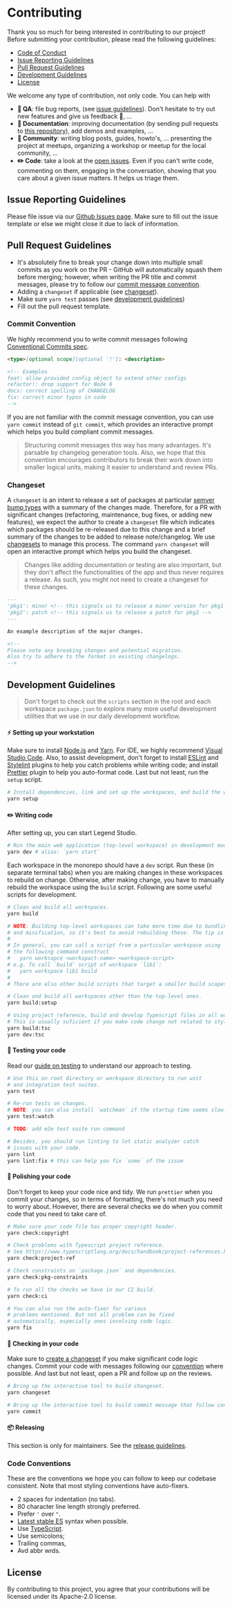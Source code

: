 # Contributing

Thank you so much for being interested in contributing to our project! Before submitting your contribution, please read the following guidelines:

- [Code of Conduct](./CODE_OF_CONDUCT.md)
- [Issue Reporting Guidelines](#issue-reporting-guidelines)
- [Pull Request Guidelines](#pull-request-guidelines)
- [Development Guidelines](#development-guidelines)
- [License](#license)

We welcome any type of contribution, not only code. You can help with

- **:bug: QA**: file bug reports, (see [issue guidelines](#issue-reporting-guidelines)). Don't hesitate to try out new features and give us feedback :raised_hands:, ...
- **:memo: Documentation**: improving documentation (by sending pull requests to [this repository](https://github.com/finos/legend)), add demos and examples, ...
- **:speech_balloon: Community**: writing blog posts, guides, howto's, ... presenting the project at meetups, organizing a workshop or meetup for the local community, ...
- **:pencil2: Code**: take a look at the [open issues](https://github.com/finos/legend-studio/issues). Even if you can't write code, commenting on them, engaging in the conversation, showing that you care about a given issue matters. It helps us triage them.

## Issue Reporting Guidelines

Please file issue via our [Github Issues page](https://github.com/finos/legend-studio/issues). Make sure to fill out the issue template or else we might close it due to lack of information.

## Pull Request Guidelines

- It's absolutely fine to break your change down into multiple small commits as you work on the PR - GitHub will automatically squash them before merging; however, when writing the PR title and commit messages, please try to follow our [commit message convention](#commit-convention).
- Adding a `changeset` if applicable (see [changeset](#changeset)).
- Make sure `yarn test` passes (see [development guidelines](#development-guidelines))
- Fill out the pull request template.

### Commit Convention

We highly recommend you to write commit messages following [Conventional Commits spec](https://www.conventionalcommits.org/en/v1.0.0/).

```md
<type>[optional scope][optional '!']: <description>

<!-- Examples
feat: allow provided config object to extend other configs
refactor!: drop support for Node 6
docs: correct spelling of CHANGELOG
fix: correct minor typos in code
-->
```

If you are not familiar with the commit message convention, you can use `yarn commit` instead of `git commit`, which provides an interactive prompt which helps you build compliant commit messages.

> Structuring commit messages this way has many advantages. It's parsable by changelog generation tools. Also, we hope that this convention encourages contributors to break their work down into smaller logical units, making it easier to understand and review PRs.

### Changeset

A `changeset` is an intent to release a set of packages at particular [semver bump types](https://semver.org/) with a summary of the changes made. Therefore, for a PR with significant changes (refactoring, maintenance, bug fixes, or adding new features), we expect the author to create a `changeset` file which indicates which packages should be re-released due to this change and a brief summary of the changes to be added to release note/changelog. We use [changesets](https://github.com/atlassian/changesets) to manage this process. The command `yarn changeset` will open an interactive prompt which helps you build the changeset.

> Changes like adding documentation or testing are also important, but they don't affect the functionalities of the app and thus never requires a release. As such, you might not need to create a changeset for these changes.

```md
---
'pkg1': minor <!-- this signals us to release a minor version for pkg1 -->
'pkg2': patch <!-- this signals us to release a patch for pkg2 -->
---

An example description of the major changes.

<!--
Please note any breaking changes and potential migration.
Also try to adhere to the format in existing changelogs.
-->
```

## Development Guidelines

> Don't forget to check out the `scripts` section in the root and each workspace `package.json` to explore many more useful development utilities that we use in our daily development workflow.

#### :zap: Setting up your workstation

Make sure to install [Node.js](https://nodejs.org/en/) and [Yarn](https://yarnpkg.com/). For IDE, we highly recommend [Visual Studio Code](https://code.visualstudio.com/). Also, to assist development, don't forget to install [ESLint](https://eslint.org/) and [Stylelint](https://stylelint.io/) plugins to help you catch problems while writing code; and install [Prettier](https://prettier.io/) plugin to help you auto-format code. Last but not least, run the `setup` script.

```sh
# Install dependencies, link and set up the workspaces, and build the workspaces to make sure your project is in good shape.
yarn setup
```

#### :pencil2: Writing code

After setting up, you can start Legend Studio.

```sh
# Run the main web application (top-level workspace) in development mode.
yarn dev # alias: `yarn start`
```

Each workspace in the monorepo should have a `dev` script. Run these (in separate terminal tabs) when you are making changes in these workspaces to rebuild on change. Otherwise, after making change, you have to manually rebuild the workspace using the `build` script. Following are some useful scripts for development.

```sh
# Clean and build all workspaces.
yarn build

# NOTE: Building top-level workspaces can take more time due to bundling
# and minification, so it's best to avoid rebuilding these. The tip is to keep the rebuilding scope as close to your changes as possible.
#
# In general, you can call a script from a particular workspace using
# the following command construct
#   yarn worksapce <workspact-name> <workspace-script>
# e.g. To call `build` script of workspace `lib1`:
#   yarn workspace lib1 build
#
# There are also other build scripts that target a smaller build scopes.

# Clean and build all workspaces other than the top-level ones.
yarn build:setup

# Using project reference, build and develop Typescript files in all workspaces.
# This is usually suficient if you make code change not related to styling.
yarn build:tsc
yarn dev:tsc
```

#### :construction: Testing your code

Read our [guide on testing](./docs/test-strategy.md) to understand our approach to testing.

```sh
# Use this on root directory or workspace directory to run unit
# and integration test suites.
yarn test

# Re-run tests on changes.
# NOTE: you can also install `watchman` if the startup time seems slow.
yarn test:watch

# TODO: add e2e test suite run command

# Besides, you should run linting to let static analyzer catch
# issues with your code.
yarn lint
yarn lint:fix # this can help you fix `some` of the issue
```

#### :nail_care: Polishing your code

Don't forget to keep your code nice and tidy. We run `prettier` when you commit your changes, so in terms of formatting, there's not much you need to worry about. However, there are several checks we do when you commit code that you need to take care of.

```sh
# Make sure your code file has proper copyright header.
yarn check:copyright

# Check problems with Typescript project reference.
# See https://www.typescriptlang.org/docs/handbook/project-references.html
yarn check:project-ref

# Check constraints on `package.json` and dependencies.
yarn check:pkg-constraints

# To run all the checks we have in our CI build.
yarn check:ci

# You can also run the auto-fixer for various
# problems mentioned. But not all problem can be fixed
# automatically, especially ones involving code logic.
yarn fix
```

#### :tada: Checking in your code

Make sure to [create a changeset](#changeset) if you make significant code logic changes. Commit your code with messages following our [convention](#commit-convention) where possible. And last but not least, open a PR and follow up on the reviews.

```sh
# Bring up the interactive tool to build changeset.
yarn changeset

# Bring up the interactive tool to build commit message that follow conventional commit.
yarn commit
```

#### :package: Releasing

This section is only for maintainers. See the [release guidelines](./docs/release-guide.md).

### Code Conventions

These are the conventions we hope you can follow to keep our codebase consistent. Note that most styling conventions have auto-fixers.

- 2 spaces for indentation (no tabs).
- 80 character line length strongly preferred.
- Prefer `'` over `"`.
- [Latest stable ES](https://github.com/tc39/proposals) syntax when possible.
- Use [TypeScript](https://www.typescriptlang.org/).
- Use semicolons;
- Trailing commas,
- Avd abbr wrds.

## License

By contributing to this project, you agree that your contributions will be licensed under its Apache-2.0 license.
